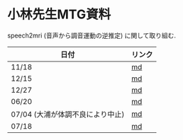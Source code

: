 # 小林先生MTG資料
speech2mri (音声から調音運動の逆推定) に関して取り組む. 

|日付|リンク|
|---|---|
|11/18|[md](./2022_1118_MTG.md)
|12/15|[md](./2022_1215_MTG.md)
|12/27|[md](./2022_1227_MTG.md)
|06/20|[md](./2023_0620_MTG.md)
|07/04 (大浦が体調不良により中止) |[md](./2023_0704_MTG.md)
|07/18|[md](./2023_0718_MTG.md)

